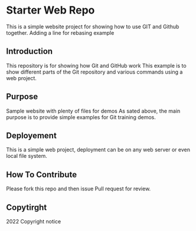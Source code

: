 # Starter Web Repo

This is a simple website project for
showing how to use GIT and Github together.
Adding a line for rebasing example

## Introduction

This repository is for showing how Git and GitHub work
This example is to show different parts of the Git repository and various commands using a web project.

## Purpose

Sample website with plenty of files for demos
As sated above, the main purpose is to provide simple examples for Git training demos.

## Deployement

This is a simple web project, deployment can be on any web server or even local file system.

## How To Contribute

Please fork this repo and then issue Pull request for review.

## Copytirght

2022 Copyright notice